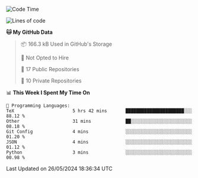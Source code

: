 <!--START_SECTION:waka-->
![Code Time](http://img.shields.io/badge/Code%20Time-917%20hrs%2029%20mins-blue)

![Lines of code](https://img.shields.io/badge/From%20Hello%20World%20I%27ve%20Written-211.0%20thousand%20lines%20of%20code-blue)

**🐱 My GitHub Data** 

> 📦 166.3 kB Used in GitHub's Storage 
 > 
> 🚫 Not Opted to Hire
 > 
> 📜 17 Public Repositories 
 > 
> 🔑 10 Private Repositories 
 > 
📊 **This Week I Spent My Time On** 

```text
💬 Programming Languages: 
TeX                      5 hrs 42 mins       ██████████████████████░░░   88.12 % 
Other                    31 mins             ██░░░░░░░░░░░░░░░░░░░░░░░   08.18 % 
Git Config               4 mins              ░░░░░░░░░░░░░░░░░░░░░░░░░   01.20 % 
JSON                     4 mins              ░░░░░░░░░░░░░░░░░░░░░░░░░   01.12 % 
Python                   3 mins              ░░░░░░░░░░░░░░░░░░░░░░░░░   00.98 % 
```


 Last Updated on 26/05/2024 18:36:34 UTC
<!--END_SECTION:waka-->
